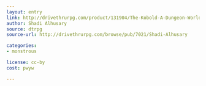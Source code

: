 ```yaml
---
layout: entry
link: http://drivethrurpg.com/product/131904/The-Kobold-A-Dungeon-World-Playbook
author: Shadi Alhusary
source: dtrpg 
source-url: http://drivethrurpg.com/browse/pub/7021/Shadi-Alhusary

categories:
- monstrous

license: cc-by
cost: pwyw

---
```

